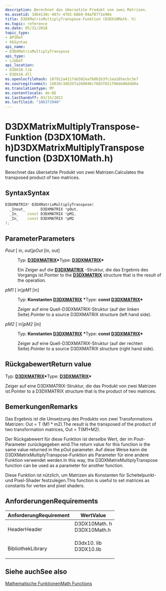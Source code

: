 ```yaml
---
description: Berechnet das übersetzte Produkt von zwei Matrizen.
ms.assetid: 3db4138c-407c-47b5-b8b9-04af8771e98e
title: D3DXMatrixMultiplyTranspose-Funktion (D3DX10Math. h)
ms.topic: reference
ms.date: 05/31/2018
topic_type:
- APIRef
- kbSyntax
api_name:
- D3DXMatrixMultiplyTranspose
api_type:
- LibDef
api_location:
- D3DX10.lib
- D3DX10.dll
ms.openlocfilehash: 187912a4117ab502ea7b0b1b3fc1ea105ecbc3e7
ms.sourcegitcommit: 14010c34b35fa268046c7683f021f86de08ddd0a
ms.translationtype: MT
ms.contentlocale: de-DE
ms.lasthandoff: 03/15/2021
ms.locfileid: "106371940"
---
```

# <a name="d3dxmatrixmultiplytranspose-function-d3dx10mathh"></a><span data-ttu-id="15807-103">D3DXMatrixMultiplyTranspose-Funktion (D3DX10Math. h)</span><span class="sxs-lookup"><span data-stu-id="15807-103">D3DXMatrixMultiplyTranspose function (D3DX10Math.h)</span></span>

<span data-ttu-id="15807-104">Berechnet das übersetzte Produkt von zwei Matrizen.</span><span class="sxs-lookup"><span data-stu-id="15807-104">Calculates the transposed product of two matrices.</span></span>

## <a name="syntax"></a><span data-ttu-id="15807-105">Syntax</span><span class="sxs-lookup"><span data-stu-id="15807-105">Syntax</span></span>


```C++
D3DXMATRIX* D3DXMatrixMultiplyTranspose(
  _Inout_       D3DXMATRIX *pOut,
  _In_    const D3DXMATRIX *pM1,
  _In_    const D3DXMATRIX *pM2
);
```



## <a name="parameters"></a><span data-ttu-id="15807-106">Parameter</span><span class="sxs-lookup"><span data-stu-id="15807-106">Parameters</span></span>

<dl> <dt>

<span data-ttu-id="15807-107">*Pout* \[ in, out\]</span><span class="sxs-lookup"><span data-stu-id="15807-107">*pOut* \[in, out\]</span></span>
</dt> <dd>

<span data-ttu-id="15807-108">Typ: **[ **D3DXMATRIX**](../direct3d9/d3dxmatrix.md)\***</span><span class="sxs-lookup"><span data-stu-id="15807-108">Type: **[**D3DXMATRIX**](../direct3d9/d3dxmatrix.md)\***</span></span>

<span data-ttu-id="15807-109">Ein Zeiger auf die [**D3DXMATRIX**](d3d10-d3dxmatrix.md) -Struktur, die das Ergebnis des Vorgangs ist.</span><span class="sxs-lookup"><span data-stu-id="15807-109">Pointer to the [**D3DXMATRIX**](d3d10-d3dxmatrix.md) structure that is the result of the operation.</span></span>

</dd> <dt>

<span data-ttu-id="15807-110">*pM1* \[ in\]</span><span class="sxs-lookup"><span data-stu-id="15807-110">*pM1* \[in\]</span></span>
</dt> <dd>

<span data-ttu-id="15807-111">Typ: **Konstanten [**D3DXMATRIX**](../direct3d9/d3dxmatrix.md) \***</span><span class="sxs-lookup"><span data-stu-id="15807-111">Type: **const [**D3DXMATRIX**](../direct3d9/d3dxmatrix.md)\***</span></span>

<span data-ttu-id="15807-112">Zeiger auf eine Quell-D3DXMATRIX-Struktur (auf der linken Seite).</span><span class="sxs-lookup"><span data-stu-id="15807-112">Pointer to a source D3DXMATRIX structure (left hand side).</span></span>

</dd> <dt>

<span data-ttu-id="15807-113">*pM2* \[ in\]</span><span class="sxs-lookup"><span data-stu-id="15807-113">*pM2* \[in\]</span></span>
</dt> <dd>

<span data-ttu-id="15807-114">Typ: **Konstanten [**D3DXMATRIX**](../direct3d9/d3dxmatrix.md) \***</span><span class="sxs-lookup"><span data-stu-id="15807-114">Type: **const [**D3DXMATRIX**](../direct3d9/d3dxmatrix.md)\***</span></span>

<span data-ttu-id="15807-115">Zeiger auf eine Quell-D3DXMATRIX-Struktur (auf der rechten Seite).</span><span class="sxs-lookup"><span data-stu-id="15807-115">Pointer to a source D3DXMATRIX structure (right hand side).</span></span>

</dd> </dl>

## <a name="return-value"></a><span data-ttu-id="15807-116">Rückgabewert</span><span class="sxs-lookup"><span data-stu-id="15807-116">Return value</span></span>

<span data-ttu-id="15807-117">Typ: **[ **D3DXMATRIX**](../direct3d9/d3dxmatrix.md)\***</span><span class="sxs-lookup"><span data-stu-id="15807-117">Type: **[**D3DXMATRIX**](../direct3d9/d3dxmatrix.md)\***</span></span>

<span data-ttu-id="15807-118">Zeiger auf eine D3DXMATRIX-Struktur, die das Produkt von zwei Matrizen ist.</span><span class="sxs-lookup"><span data-stu-id="15807-118">Pointer to a D3DXMATRIX structure that is the product of two matrices.</span></span>

## <a name="remarks"></a><span data-ttu-id="15807-119">Bemerkungen</span><span class="sxs-lookup"><span data-stu-id="15807-119">Remarks</span></span>

<span data-ttu-id="15807-120">Das Ergebnis ist die Umsetzung des Produkts von zwei Transformations Matrizen: Out = T (M1 \* m2).</span><span class="sxs-lookup"><span data-stu-id="15807-120">The result is the transposed of the product of two transformation matrices, Out = T(M1\*M2).</span></span>

<span data-ttu-id="15807-121">Der Rückgabewert für diese Funktion ist derselbe Wert, der im Pout-Parameter zurückgegeben wird.</span><span class="sxs-lookup"><span data-stu-id="15807-121">The return value for this function is the same value returned in the pOut parameter.</span></span> <span data-ttu-id="15807-122">Auf diese Weise kann die D3DXMatrixMultiplyTranspose-Funktion als Parameter für eine andere Funktion verwendet werden.</span><span class="sxs-lookup"><span data-stu-id="15807-122">In this way, the D3DXMatrixMultiplyTranspose function can be used as a parameter for another function.</span></span>

<span data-ttu-id="15807-123">Diese Funktion ist nützlich, um Matrizen als Konstanten für Scheitelpunkt-und Pixel-Shader festzulegen.</span><span class="sxs-lookup"><span data-stu-id="15807-123">This function is useful to set matrices as constants for vertex and pixel shaders.</span></span>

## <a name="requirements"></a><span data-ttu-id="15807-124">Anforderungen</span><span class="sxs-lookup"><span data-stu-id="15807-124">Requirements</span></span>



| <span data-ttu-id="15807-125">Anforderung</span><span class="sxs-lookup"><span data-stu-id="15807-125">Requirement</span></span> | <span data-ttu-id="15807-126">Wert</span><span class="sxs-lookup"><span data-stu-id="15807-126">Value</span></span> |
|--------------------|-----------------------------------------------------------------------------------------|
| <span data-ttu-id="15807-127">Header</span><span class="sxs-lookup"><span data-stu-id="15807-127">Header</span></span><br/>  | <dl> <span data-ttu-id="15807-128"><dt>D3DX10Math. h</dt></span><span class="sxs-lookup"><span data-stu-id="15807-128"><dt>D3DX10Math.h</dt></span></span> </dl> |
| <span data-ttu-id="15807-129">Bibliothek</span><span class="sxs-lookup"><span data-stu-id="15807-129">Library</span></span><br/> | <dl> <span data-ttu-id="15807-130"><dt>D3dx10. lib</dt></span><span class="sxs-lookup"><span data-stu-id="15807-130"><dt>D3DX10.lib</dt></span></span> </dl>   |



## <a name="see-also"></a><span data-ttu-id="15807-131">Siehe auch</span><span class="sxs-lookup"><span data-stu-id="15807-131">See also</span></span>

<dl> <dt>

[<span data-ttu-id="15807-132">Mathematische Funktionen</span><span class="sxs-lookup"><span data-stu-id="15807-132">Math Functions</span></span>](d3d10-graphics-reference-d3dx10-functions-math.md)
</dt> </dl>

 

 
